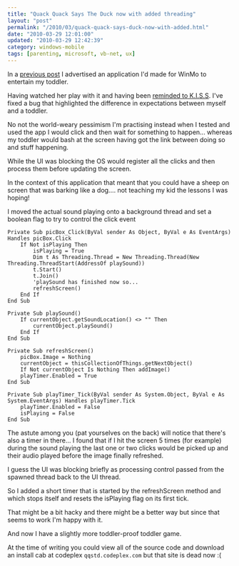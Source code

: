 ```yaml
--- 
title: "Quack Quack Says The Duck now with added threading" 
layout: "post" 
permalink: "/2010/03/quack-quack-says-duck-now-with-added.html" 
date: "2010-03-29 12:01:00" 
updated: "2010-03-29 12:42:39" 
category: windows-mobile
tags: [parenting, microsoft, vb-net, ux]
---
```


In a [previous post](http://mindlessramblingnonsense.blogspot.com/2009/10/quack-quack-says-duck.html) I advertised an application I'd made for WinMo to entertain my toddler.



Having watched her play with it and having been [reminded to K.I.S.S](http://stackoverflow.com/questions/2498609/handle-windows-mobile-click-event-so-that-it-doesnt-queue-while-my-program-is). I've fixed a bug that highlighted the difference in expectations between myself and a toddler.

<!--more-->

No not the world-weary pessimism I'm practising instead when I tested and used the app I would click and then wait for something to happen... whereas my toddler would bash at the screen having got the link between doing so and stuff happening.

While the UI was blocking the OS would register all the clicks and then process them before updating the screen.

In the context of this application that meant that you could have a sheep on screen that was barking like a dog.... not teaching my kid the lessons I was hoping!

I moved the actual sound playing onto a background thread and set a boolean flag to try to control the click event

```visualbasic
Private Sub picBox_Click(ByVal sender As Object, ByVal e As EventArgs) Handles picBox.Click
    If Not isPlaying Then
        isPlaying = True
        Dim t As Threading.Thread = New Threading.Thread(New Threading.ThreadStart(AddressOf playSound))
        t.Start()
        t.Join()
        'playSound has finished now so...
        refreshScreen()
    End If
End Sub

Private Sub playSound()
    If currentObject.getSoundLocation() <> "" Then
        currentObject.playSound()
    End If
End Sub

Private Sub refreshScreen()
    picBox.Image = Nothing
    currentObject = thisCollectionOfThings.getNextObject()
    If Not currentObject Is Nothing Then addImage()
    playTimer.Enabled = True
End Sub

Private Sub playTimer_Tick(ByVal sender As System.Object, ByVal e As System.EventArgs) Handles playTimer.Tick
    playTimer.Enabled = False
    isPlaying = False
End Sub
```

The astute among you (pat yourselves on the back) will notice that there's also a timer in there... I found that if I hit the screen 5 times (for example) during the sound playing the last one or two clicks would be picked up and their audio played
before the image finally refreshed.

I guess the UI was blocking briefly as processing control passed from the spawned thread back to the UI thread.

So I added a short timer that is started by the refreshScreen method and which stops itself and resets the isPlaying flag on its first tick.

That might be a bit hacky and there might be a better way but since that seems to work I'm happy with it.

And now I have a slightly more toddler-proof toddler game.

At the time of writing you could view all of the source code and download an install cab at codeplex `qqstd.codeplex.com` but that site is dead now :(
